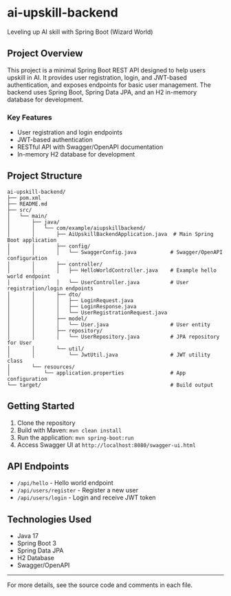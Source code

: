 # ai-upskill-backend
Leveling up AI skill with Spring Boot (Wizard World)

## Project Overview

This project is a minimal Spring Boot REST API designed to help users upskill in AI. It provides user registration, login, and JWT-based authentication, and exposes endpoints for basic user management. The backend uses Spring Boot, Spring Data JPA, and an H2 in-memory database for development.

### Key Features
- User registration and login endpoints
- JWT-based authentication
- RESTful API with Swagger/OpenAPI documentation
- In-memory H2 database for development

## Project Structure

```
ai-upskill-backend/
├── pom.xml
├── README.md
├── src/
│   └── main/
│       ├── java/
│       │   └── com/example/aiupskillbackend/
│       │       ├── AiUpskillBackendApplication.java  # Main Spring Boot application
│       │       ├── config/
│       │       │   └── SwaggerConfig.java           # Swagger/OpenAPI configuration
│       │       ├── controller/
│       │       │   ├── HelloWorldController.java    # Example hello world endpoint
│       │       │   └── UserController.java          # User registration/login endpoints
│       │       ├── dto/
│       │       │   ├── LoginRequest.java
│       │       │   ├── LoginResponse.java
│       │       │   └── UserRegistrationRequest.java
│       │       ├── model/
│       │       │   └── User.java                    # User entity
│       │       ├── repository/
│       │       │   └── UserRepository.java          # JPA repository for User
│       │       └── util/
│       │           └── JwtUtil.java                 # JWT utility class
│       └── resources/
│           └── application.properties               # App configuration
└── target/                                          # Build output
```

## Getting Started

1. Clone the repository
2. Build with Maven: `mvn clean install`
3. Run the application: `mvn spring-boot:run`
4. Access Swagger UI at `http://localhost:8080/swagger-ui.html`

## API Endpoints

- `/api/hello` - Hello world endpoint
- `/api/users/register` - Register a new user
- `/api/users/login` - Login and receive JWT token

## Technologies Used
- Java 17
- Spring Boot 3
- Spring Data JPA
- H2 Database
- Swagger/OpenAPI

---
For more details, see the source code and comments in each file.
